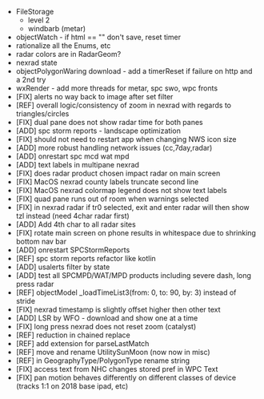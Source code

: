 * FileStorage
    - level 2
    - windbarb (metar)
* objectWatch - if html == "" don't save, reset timer
* rationalize all the Enums, etc
* radar colors are in RadarGeom?
* nexrad state
* objectPolygonWaring download - add a timerReset if failure on http and a 2nd try
* wxRender - add more threads for metar, spc swo, wpc fronts
* [FIX] alerts no way back to image after set filter
* [REF] overall logic/consistency of zoom in nexrad with regards to triangles/circles
* [FIX] dual pane does not show radar time for both panes
* [ADD] spc storm reports - landscape optimization
* [FIX] should not need to restart app when changing NWS icon size
* [ADD] more robust handling network issues (cc,7day,radar)
* [ADD] onrestart spc mcd wat mpd
* [ADD] text labels in multipane nexrad
* [FIX] does radar product chosen impact radar on main screen
* [FIX] MacOS nexrad county labels truncate second line
* [FIX] MacOS nexrad colormap legend does not show text labels
* [FIX] quad pane runs out of room when warnings selected
* [FIX] in nexrad radar if tr0 selected, exit and enter radar will then show tzl instead (need 4char radar first)
* [ADD] Add 4th char to all radar sites
* [FIX] rotate main screen on phone results in whitespace due to shrinking bottom nav bar
* [ADD] onrestart SPCStormReports
* [REF] spc storm reports refactor like kotlin
* [ADD] usalerts filter by state
* [ADD] test all SPCMPD/WAT/MPD products including severe dash, long press radar 
* [REF] objectModel _loadTimeList3(from: 0, to: 90, by: 3) instead of stride
* [FIX] nexrad timestamp is slightly offset higher then other text
* [ADD] LSR by WFO - download and show one at a time
* [FIX] long press nexrad does not reset zoom (catalyst)
* [REF] reduction in chained replace
* [REF] add extension for parseLastMatch
* [REF] move and rename UtilitySunMoon (now now in misc)
* [REF] in GeographyType/PolygonType rename string
* [FIX] access text from NHC changes stored pref in WPC Text
* [FIX] pan motion behaves differently on different classes of device (tracks 1:1 on 2018 base ipad, etc)
